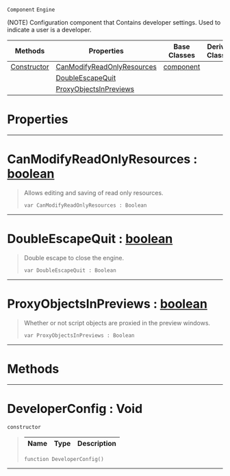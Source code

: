  `Component` `Engine`



(NOTE) Configuration component that Contains developer settings. Used to indicate a user is a developer.

|Methods|Properties|Base Classes|Derived Classes|
|---|---|---|---|
|[ Constructor](https://github.com/ZilchEngine/ZilchDocs/blob/master/code_reference/class_reference/developerconfig.markdown#developerconfig-void)|[ CanModifyReadOnlyResources](https://github.com/ZilchEngine/ZilchDocs/blob/master/code_reference/class_reference/developerconfig.markdown#canmodifyreadonlyresourc)|[component](https://github.com/ZilchEngine/ZilchDocs/blob/master/code_reference/class_reference/component.markdown)| |
| |[ DoubleEscapeQuit](https://github.com/ZilchEngine/ZilchDocs/blob/master/code_reference/class_reference/developerconfig.markdown#doubleescapequit-zero-en)| | |
| |[ ProxyObjectsInPreviews](https://github.com/ZilchEngine/ZilchDocs/blob/master/code_reference/class_reference/developerconfig.markdown#proxyobjectsinpreviews-z)| | |


 #  Properties


---  
 #  CanModifyReadOnlyResources : [boolean](https://github.com/ZilchEngine/ZilchDocs/blob/master/code_reference/nada_base_types/boolean.markdown)

> Allows editing and saving of read only resources.
> ``` lang=cpp, name=Nada
> var CanModifyReadOnlyResources : Boolean


---  
 #  DoubleEscapeQuit : [boolean](https://github.com/ZilchEngine/ZilchDocs/blob/master/code_reference/nada_base_types/boolean.markdown)

> Double escape to close the engine.
> ``` lang=cpp, name=Nada
> var DoubleEscapeQuit : Boolean


---  
 #  ProxyObjectsInPreviews : [boolean](https://github.com/ZilchEngine/ZilchDocs/blob/master/code_reference/nada_base_types/boolean.markdown)

> Whether or not script objects are proxied in the preview windows.
> ``` lang=cpp, name=Nada
> var ProxyObjectsInPreviews : Boolean


---  
 #  Methods


---  
 #  DeveloperConfig : Void

 `constructor`

> 
> |Name|Type|Description|
> |---|---|---|
> ``` lang=cpp, name=Nada
> function DeveloperConfig()
> ``` 


---  
 

 